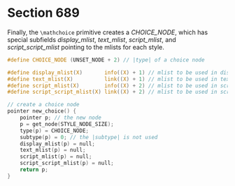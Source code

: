 # Section 689

Finally, the `\mathchoice` primitive creates a *CHOICE_NODE*, which has special subfields *display_mlist*, *text_mlist*, *script_mlist*, and *script_script_mlist* pointing to the mlists for each style.

```c include/constants.h
#define CHOICE_NODE (UNSET_NODE + 2) // |type| of a choice node
```

```c include/texmath.h
#define display_mlist(X)       info((X) + 1) // mlist to be used in display style
#define text_mlist(X)          link((X) + 1) // mlist to be used in text style
#define script_mlist(X)        info((X) + 2) // mlist to be used in script style
#define script_script_mlist(X) link((X) + 2) // mlist to be used in scriptscript style
```

```c math/math_structures.c
// create a choice node
pointer new_choice() {
    pointer p; // the new node
    p = get_node(STYLE_NODE_SIZE);
    type(p) = CHOICE_NODE;
    subtype(p) = 0; // the |subtype| is not used
    display_mlist(p) = null;
    text_mlist(p) = null;
    script_mlist(p) = null;
    script_script_mlist(p) = null;
    return p;
}
```

